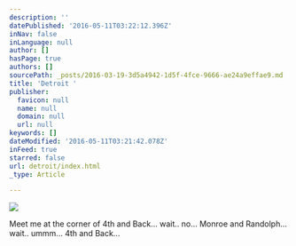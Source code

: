 ```yaml
---
description: ''
datePublished: '2016-05-11T03:22:12.396Z'
inNav: false
inLanguage: null
author: []
hasPage: true
authors: []
sourcePath: _posts/2016-03-19-3d5a4942-1d5f-4fce-9666-ae24a9effae9.md
title: 'Detroit '
publisher:
  favicon: null
  name: null
  domain: null
  url: null
keywords: []
dateModified: '2016-05-11T03:21:42.078Z'
inFeed: true
starred: false
url: detroit/index.html
_type: Article

---
```

![](https://the-grid-user-content.s3-us-west-2.amazonaws.com/3eb22438-6fd6-47c4-b119-9ed18c62315b.jpg)

Meet me at the corner of 4th and Back... wait.. no... Monroe and Randolph... wait.. ummm... 4th and Back...
